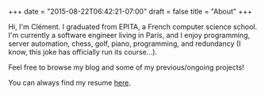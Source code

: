 +++
date = "2015-08-22T06:42:21-07:00"
draft = false
title = "About"
+++

Hi, I'm Clément. I graduated from EPITA, a French computer science school. I'm currently a software engineer living in Paris, and I enjoy programming, server automation, chess, golf, piano, programming, and redundancy (I know, this joke has officially run its course...).

Feel free to browse my blog and some of my previous/ongoing projects!

You can always find my resume [here](https://thuault.com/resume.pdf).